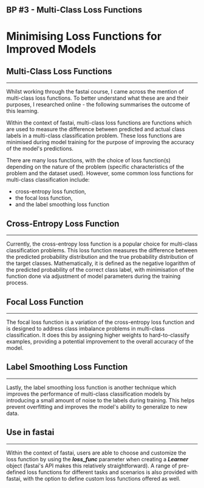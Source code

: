 ## BP #3 - Multi-Class Loss Functions

# Minimising Loss Functions for Improved Models
## Multi-Class Loss Functions
---
Whilst working through the fastai course, I came across the mention of multi-class loss functions. To better understand what these are and their purposes, I researched online - the following summarises the outcome of this learning.

Within the context of fastai, multi-class loss functions are functions which are used to measure the difference between predicted and actual class labels in a multi-class classification problem. These loss functions are minimised during model training for the purpose of improving the accuracy of the model's predictions.

There are many loss functions, with the choice of loss function(s) depending on the nature of the problem (specific characteristics of the problem and the dataset used). However, some common loss functions for multi-class classification include: 

- cross-entropy loss function, 
- the focal loss function, 
- and the label smoothing loss function

## Cross-Entropy Loss Function
---
Currently, the cross-entropy loss function is a popular choice for multi-class classification problems. This loss function measures the difference between the predicted probability distribution and the true probability distribution of the target classes. Mathematically, it is defined as the negative logarithm of the predicted probability of the correct class label, with minimisation of the function done via adjustment of model parameters during the training process.

## Focal Loss Function
---
The focal loss function is a variation of the cross-entropy loss function and is designed to address class imbalance problems in multi-class classification. It does this by assigning higher weights to hard-to-classify examples, providing a potential improvement to the overall accuracy of the model.

## Label Smoothing Loss Function
---
Lastly, the label smoothing loss function is another technique which improves the performance of multi-class classification models by introducing a small amount of noise to the labels during training. This helps prevent overfitting and improves the model's ability to generalize to new data.

## Use in fastai
---
Within the context of fastai, users are able to choose and customize the loss function by using the ***loss_func*** parameter when creating a ***Learner*** object (fastai's API makes this relatively straightforward). A range of pre-defined loss functions for different tasks and scenarios is also provided with fastai, with the option to define custom loss functions offered as well.
